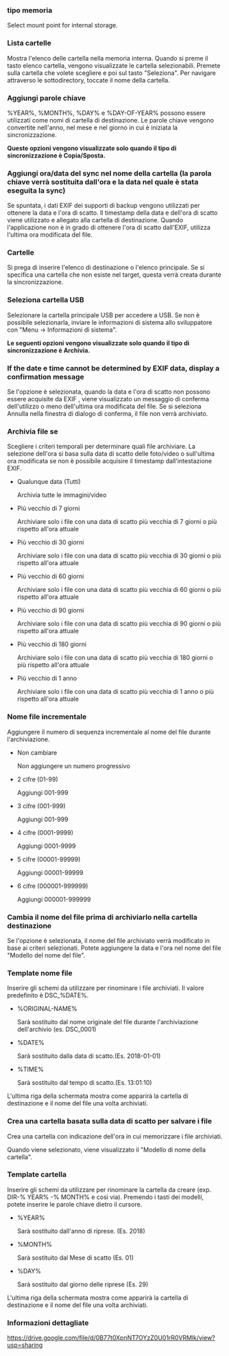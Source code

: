 ### tipo memoria

Select mount point for internal storage.

### Lista cartelle

Mostra l'elenco delle cartella nella memoria interna. 
Quando si preme il tasto elenco cartella, vengono visualizzate le cartella selezionabili. Premete sulla cartella che volete scegliere e poi sul tasto "Seleziona". Per navigare attraverso le sottodirectory, toccate il nome della cartella.

### Aggiungi parole chiave

%YEAR%, %MONTH%, %DAY% e %DAY-OF-YEAR% possono essere utilizzati come nomi di cartella di destinazione. Le parole chiave vengono convertite nell'anno, nel mese e nel giorno in cui è iniziata la sincronizzazione.

**Queste opzioni vengono visualizzate solo quando il tipo di sincronizzazione è Copia/Sposta.**

### Aggiungi ora/data del sync nel nome della cartella (la parola chiave verrà sostituita dall'ora e la data nel quale è stata eseguita la sync)

Se spuntata, i dati EXIF dei supporti di backup vengono utilizzati per ottenere la data e l'ora di scatto. Il timestamp della data e dell'ora di scatto viene utilizzato e allegato alla cartella di destinazione. Quando l'applicazione non è in grado di ottenere l'ora di scatto dall'EXIF, utilizza l'ultima ora modificata del file.

### Cartelle

Si prega di inserire l'elenco di destinazione o l'elenco principale. Se si specifica una cartella che non esiste nel target, questa verrà creata durante la sincronizzazione.

### Seleziona cartella USB

Selezionare la cartella principale USB per accedere a USB. Se non è possibile selezionarla, inviare le informazioni di sistema allo sviluppatore con "Menu -> Informazioni di sistema".

**Le seguenti opzioni vengono visualizzate solo quando il tipo di sincronizzazione è Archivia.**

### If the date e time cannot be determined by EXIF data, display a confirmation message

Se l'opzione è selezionata, quando la data e l'ora di scatto non possono essere acquisite da EXIF , viene visualizzato un messaggio di conferma dell'utilizzo o meno dell'ultima ora modificata del file. Se si seleziona Annulla nella finestra di dialogo di conferma, il file non verrà archiviato. 

### Archivia file se

Scegliere i criteri temporali per determinare quali file archiviare. La selezione dell'ora si basa sulla data di scatto delle foto/video o sull'ultima ora modificata se non è possibile acquisire il timestamp dall'intestazione EXIF.

- Qualunque data (Tutti)

  Archivia tutte le immagini/video

- Più vecchio di 7 giorni

  Archiviare solo i file con una data di scatto più vecchia di 7 giorni o più rispetto all'ora attuale

- Più vecchio di 30 giorni

  Archiviare solo i file con una data di scatto più vecchia di 30 giorni o più rispetto all'ora attuale

- Più vecchio di 60 giorni

  Archiviare solo i file con una data di scatto più vecchia di 60 giorni o più rispetto all'ora attuale

- Più vecchio di 90 giorni

  Archiviare solo i file con una data di scatto più vecchia di 90 giorni o più rispetto all'ora attuale

- Più vecchio di 180 giorni

  Archiviare solo i file con una data di scatto più vecchia di 180 giorni o più rispetto all'ora attuale

- Più vecchio di 1 anno

  Archiviare solo i file con una data di scatto più vecchia di 1 anno o più rispetto all'ora attuale

### Nome file incrementale

Aggiungere il numero di sequenza incrementale al nome del file durante l'archiviazione.

- Non cambiare

  Non aggiungere un numero progressivo

- 2 cifre (01-99)

  Aggiungi 001-999

- 3 cifre (001-999)

  Aggiungi 001-999

- 4 cifre (0001-9999)

  Aggiungi 0001-9999

- 5 cifre (00001-99999)

  Aggiungi 00001-99999

- 6 cifre (000001-999999)

  Aggiungi 000001-999999

### Cambia il nome del file prima di archiviarlo nella cartella destinazione 

Se l'opzione è selezionata, il nome del file archiviato verrà modificato in base ai criteri selezionati. Potete aggiungere la data e l'ora nel nome del file "Modello del nome del file". 

### Template nome file

Inserire gli schemi da utilizzare per rinominare i file archiviati. Il valore predefinito è DSC_%DATE%.

- %ORIGINAL-NAME%

  Sarà sostituito dal nome originale del file durante l'archiviazione dell'archivio (es. DSC_0001)

- %DATE%

  Sarà sostituito dalla data di scatto.(Es. 2018-01-01)

- %TIME%

  Sarà sostituito dal tempo di scatto.(Es. 13:01:10) 

L'ultima riga della schermata mostra come apparirà la cartella di destinazione e il nome del file una volta archiviati.

### Crea una cartella basata sulla data di scatto per salvare i file

Crea una cartella con indicazione dell'ora in cui memorizzare i file archiviati.

Quando viene selezionato, viene visualizzato il "Modello di nome della cartella". 

### Template cartella

Inserire gli schemi da utilizzare per rinominare la cartella da creare (exp. DIR-% YEAR% -% MONTH% e così via). Premendo i tasti dei modelli, potete inserire le parole chiave dietro il cursore.

- %YEAR%

  Sarà sostituito dall'anno di riprese. (Es. 2018)

- %MONTH%

  Sarà sostituito dal Mese di scatto (Es. 01)

- %DAY%

  Sarà sostituito dal giorno delle riprese (Es. 29)

 L'ultima riga della schermata mostra come apparirà la cartella di destinazione e il nome del file una volta archiviati.

### Informazioni dettagliate

https://drive.google.com/file/d/0B77t0XpnNT7OYzZ0U01rR0VRMlk/view?usp=sharing